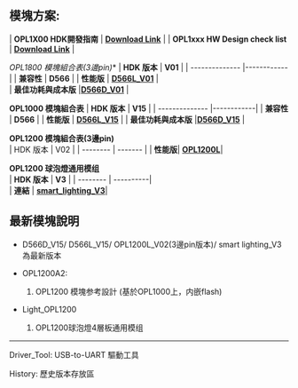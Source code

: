 ## 模塊方案:

| **OPL1X00 HDK開發指南** | **[Download Link](https://github.com/Opulinks-Tech/OPL1000-HDK/blob/master/OPL1000-HDK%20Development%20Guide_UG1-01-3.pdf)** | 
| **OPL1xxx HW Design check list** | **[Download Link](https://github.com/Opulinks-Tech/OPL1000-HDK/blob/4ce38aaee000ceaa7d13c025b06e39733aeb79d7/OPL1xxx%20HW%20Design%20check%20list_V1.0.xlsx)** | 

**OPL1800 模塊組合表*(3邊pin)**
| **HDK 版本**    | **V01** | 
| -------------- |------------|
| **兼容性**      | **D566**  |
| **性能版**      | **[D566L_V01](https://github.com/Opulinks-Tech/OPL1000-HDK/blob/master/Module/OPL1600_EXTLDO.rar)** |  
| **最佳功耗與成本版** |**[D566D_V01](https://github.com/Opulinks-Tech/OPL1000-HDK/blob/master/Module/OPL1600_Internal.rar)** | 
 

**OPL1000 模塊組合表**
| **HDK 版本**    | **V15** |
| -------------- |------------|
| **兼容性**      | **D566**  |
| **性能版**      | **[D566L_V15](https://github.com/Opulinks-Tech/OPL1000-HDK/raw/master/Module/OPL1000A2_D566L_EXLDO.rar)** |
| **最佳功耗與成本版** |**[D566D_V15](https://github.com/Opulinks-Tech/OPL1000-HDK/raw/master/Module/OPL1000A2_D566D_Internal.rar)** | 
  
  
**OPL1200 模塊組合表(3邊pin)**  
| HDK 版本  |  V02  |
| -------- |  ------- |
| **性能版**| **[OPL1200L](https://github.com/Opulinks-Tech/OPL1000-HDK/raw/master/Module/OPL1200A2_D566L_EXLDO_V2.rar)**|
  
**OPL1200 球泡燈通用模组**  
| **HDK 版本** |   **V3**   |
| --------  |  ----------|  
|  **連結** |  **[smart_lighting_V3](https://github.com/Opulinks-Tech/OPL1000-HDK/raw/master/Module/OPL1200A2-smart_lighting_V3.rar)**|


## 最新模塊說明
* D566D_V15/ D566L_V15/ OPL1200L_V02(3邊pin版本)/ smart lighting_V3 為最新版本  
    
* OPL1200A2:  
  1. OPL1200 模塊参考設計 (基於OPL1000上，内嵌flash)  
  
* Light_OPL1200 
  1. OPL1200球泡燈4層板通用模组  
  
---
Driver_Tool: USB-to-UART 驅動工具

History: 歷史版本存放區
